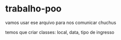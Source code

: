 # trabalho-poo
vamos usar ese arquivo para nos comunicar chuchus

temos que criar classes: local, data, tipo de ingresso